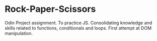 # Rock-Paper-Scissors
Odin Project assignment.
To practice JS. Consolidating knowledge and skills related to functions, conditionals and loops. First attempt at DOM manipulation.

